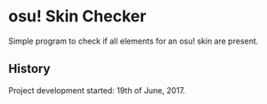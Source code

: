 # osu! Skin Checker
Simple program to check if all elements for an osu! skin are present.

## History
Project development started: 19th of June, 2017.